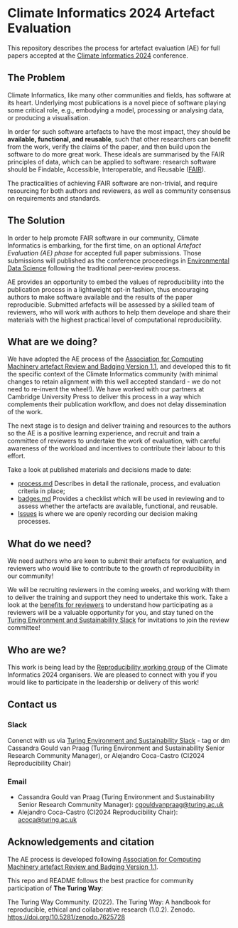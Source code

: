 # Climate Informatics 2024 Artefact Evaluation

This repository describes the process for artefact evaluation (AE) for full papers accepted at the
[Climate Informatics 2024](http://alan-turing-institute.github.io/climate-informatics-2024/) conference.

## The Problem
<!-- Briefly describe what issue you are trying to address with this material -->
Climate Informatics, like many other communities and fields, has software at its heart. Underlying most publications is a novel piece of software playing some critical role, e.g., embodying a model, processing or analysing data, or producing a visualisation. 

In order for such software artefacts to have the most impact, they should be **available, functional, and reusable**, such that other researchers can benefit from the work, verify the claims of the paper, and then build upon the software to do more great work. These ideals are summarised by the FAIR principles of data, which can be applied to software: research software should be Findable, Accessible, Interoperable, and Reusable ([FAIR](https://www.nature.com/articles/s41597-022-01710-x)). 

The practicalities of achieving FAIR software are non-trivial, and require resourcing for both authors and reviewers, as well as community consensus on requirements and standards. 

## The Solution
<!-- Briefly describe how your material fixes the problem! -->
In order to help promote FAIR software in our community, Climate Informatics is embarking, for the first time, on an optional _Artefact Evaluation (AE) phase_ for accepted full paper submissions. Those submissions will published as the conference proceedings in [Environmental Data Science](https://www.cambridge.org/core/journals/environmental-data-science) following the traditional peer-review process. 

AE provides an opportunity to embed the values of reproducibility into the publication process in a lightweight opt-in fashion, thus encouraging authors to make software available and the results of the paper reproducible. Submitted arfefacts will be assessed by a skilled team of reviewers, who will work with authors to help them develope and share their materials with the highest practical level of computational reproducibility. 

## What are we doing?
<!-- Describe the activities of people involved in this material. What have you done so far and what are you intending to do next. This section could include Usage instructions, describing how users use the material in this repository. -->
We have adopted the AE process of the [Association for Computing Machinery artefact Review and Badging Version 1.1](https://www.acm.org/publications/policies/artefact-review-and-badging-current), and developed this to fit the specific context of the Climate Informatics community (with minimal changes to retain alignment with this well accepted standard - we do not need to re-invent the wheel!). We have worked with our partners at Cambridge University Press to deliver this process in a way which complements their publication workflow, and does not delay dissemination of the work. 

The next stage is to design and deliver training and resources to the authors so the AE is a positive learning experience, and recruit and train a committee of reviewers to undertake the work of evaluation, with careful awareness of the workload and incentives to contribute their labour to this effort. 

Take a look at published materials and decisions made to date:
- [process.md](../process.md) Describes in detail the rationale, process, and evaluation criteria in place;
- [badges.md](../badges.md) Provides a checklist which will be used in reviewing and to assess whether the artefacts are available, functional, and reusable.
- [Issues](https://github.com/alan-turing-institute/climate-informatics-2024-ae/issues) is where we are openly recording our decision making processes.

## What do we need?
<!-- Describe what contributions you would like to receive. Link to your CONTRIBUTING.md file for more information. -->
We need authors who are keen to submit their artefacts for evaluation, and reviewers who would like to contribute to the growth of reproducibility in our community! 

We will be recruiting reviewers in the coming weeks, and working with them to deliver the training and support they need to undertake this work. Take a look at the [benefits for reviewers](../process.md#benefits-to-reviewers) to understand how participating as a reviewers will be a valuable opportunity for you, and stay tuned on the [Turing Environment and Sustainability Slack](https://alan-turing-institute.github.io/climate-informatics-2024/contact/#slack) for invitations to join the review committee!

## Who are we?
<!-- Identify who you are. Link to your lab pages. -->
This work is being lead by the [Reproducibility working group](https://alan-turing-institute.github.io/climate-informatics-2024/team#reproducibility) of the Climate Informatics 2024 organisers. We are pleased to connect with you if you would like to participate in the leadership or delivery of this work!

## Contact us
<!-- Give clear instructions for how people can get in touch. -->
### Slack
Conenct with us via [Turing Environment and Sustainability Slack](https://alan-turing-institute.github.io/climate-informatics-2024/contact/#slack) - tag or dm Cassandra Gould van Praag (Turing Environment and Sustainability Senior Research Community Manager), or Alejandro Coca-Castro (CI2024 Reproducibility Chair)

### Email
- Cassandra Gould van Praag (Turing Environment and Sustainability Senior Research Community Manager): cgouldvanpraag@turing.ac.uk
- Alejandro Coca-Castro (CI2024 Reproducibility Chair): acoca@turing.ac.uk

## Acknowledgements and citation
<!-- Give clear guidance on how people should cite your material. This should include the doi for the repository and any supporting papers. -->
The AE process is developed following [Association for Computing Machinery artefact Review and Badging Version 1.1](https://www.acm.org/publications/policies/artefact-review-and-badging-current).

This repo and README follows the best practice for community participation of **The Turing Way**:

The Turing Way Community. (2022). The Turing Way: A handbook for reproducible, ethical and collaborative research (1.0.2). Zenodo. https://doi.org/10.5281/zenodo.7625728

